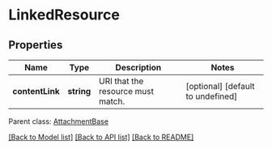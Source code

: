 
# LinkedResource

## Properties
Name | Type | Description | Notes
------------ | ------------- | ------------- | -------------
**contentLink** | **string** | URI that the resource must match.              | [optional] [default to undefined]

 Parent class: [AttachmentBase](AttachmentBase.md)

[[Back to Model list]](README.md#documentation-for-models) [[Back to API list]](README.md#documentation-for-api-endpoints) [[Back to README]](README.md)
